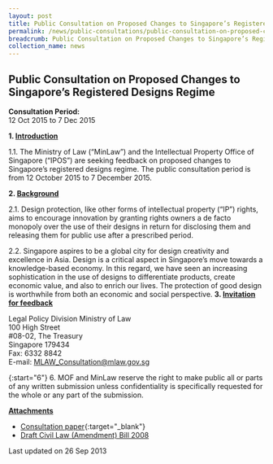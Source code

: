 ```yaml
---
layout: post
title: Public Consultation on Proposed Changes to Singapore’s Registered Designs Regime
permalink: /news/public-consultations/public-consultation-on-proposed-changes-to-singapores-registered/
breadcrumb: Public Consultation on Proposed Changes to Singapore’s Registered Designs Regime
collection_name: news
---
```


Public Consultation on Proposed Changes to Singapore’s Registered Designs Regime
---

**Consultation Period:**  
12 Oct 2015 to 7 Dec 2015

<b>1. <u>Introduction</u></b>

1.1. The Ministry of Law (“MinLaw”) and the Intellectual Property Office of Singapore (“IPOS”) are seeking feedback on proposed changes to Singapore’s registered designs regime. The public consultation period is from 12 October 2015 to 7 December 2015.  

<b>2. <u>Background</u></b> 

2.1.     Design protection, like other forms of intellectual property (“IP”) rights, aims to encourage innovation by granting rights owners a de facto monopoly over the use of their designs in return for disclosing them and releasing them for public use after a prescribed period.  

 

2.2.     Singapore aspires to be a global city for design creativity and excellence in Asia.  Design is a critical aspect in Singapore’s move towards a knowledge-based economy. In this regard, we have seen an increasing sophistication in the use of designs to differentiate products, create economic value, and also to enrich our lives. The protection of good design is worthwhile from both an economic and social perspective.
<b>3. <u>Invitation for feedback</u></b> 

<p class="address-centered">
Legal Policy Division
Ministry of Law<br>
100 High Street<br>
#08-02, The Treasury<br>
Singapore 179434<br>
Fax: 6332 8842<br>
E-mail: <a href="mailto:MLAW_Consultation@mlaw.gov.sg">MLAW_Consultation@mlaw.gov.sg</a>
</p>

{:start="6"}
6. MOF and MinLaw reserve the right to make public all or parts of any written submission unless confidentiality is specifically requested for the whole or any part of the submission.

<b><u>Attachments</u></b>

* [Consultation paper](/files/linkclick6c0c.pdf/){:target="_blank"}
* [Draft Civil Law (Amendment) Bill 2008](/files/linkclick4c83.pdf/)

<p class="right-side-updated">Last updated on 26 Sep 2013</p>

